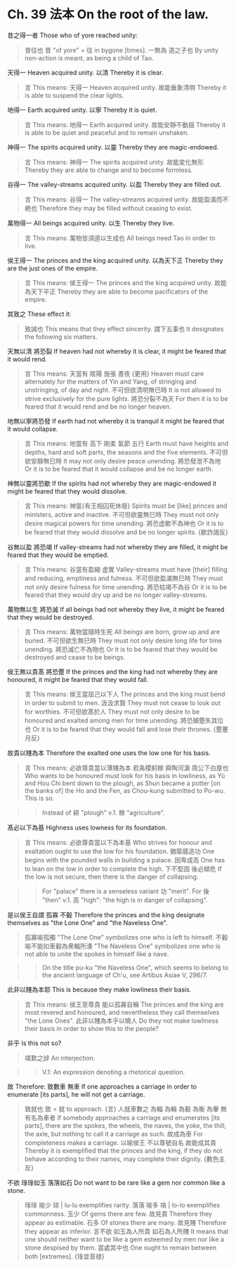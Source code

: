 # Ch. 39 法本 On the root of the law.

昔之得一者
Those who of yore reached unity:

> 昔往也
昔 "of yore" = 往 in bygone [times].
一無為
道之子也
By unity non-action is meant,
as being a child of Tao.

天得一
Heaven acquired unity.
以清
Thereby it is clear.

> 言
This means:
天得一
Heaven acquired unity.
故能垂象清明
Thereby it is able to suspend the clear lights.

地得一
Earth acquired unity.
以寧
Thereby it is quiet.

> 言
This means:
地得一
Earth acquired unity.
故能安靜不動揺
Thereby it is able to be quiet and peaceful and to remain unshaken.

神得一
The spirits acquired unity.
以靈
Thereby they are magic-endowed.

> 言
This means:
神得一
The spirits acquired unity.
故能変化無形
Thereby they are able to change and to become formless.

谷得一
The valley-streams acquired unity.
以盈
Thereby they are filled out.

> 言
This means:
谷得一
The valley-streams acquired unity.
故能盈滿而不絶也
Therefore they may be filled without ceasing to exist.

萬物得一
All beings acquired unity.
以生
Thereby they live.

> 言
This means:
萬物皆須道以生成也
All beings need Tao in order to live.

侯王得一
The princes and the king acquired unity.
以為天下正
Thereby they are the just ones of the empire.

> 言
This means:
侯王得一
The princes and the king acquired unity.
故能為天下平正
Thereby they are able to become pacificators of the empire.

其致之
These effect it:

> 致誡也
This means that they effect sincerity.
謂下五事也
It designates the following six matters.

天無以清
將恐裂
If heaven had not whereby it is clear,
it might be feared that it would rend.

> 言
This means:
天當有
隂陽
施張
晝夜
{更用}
Heaven must care alternately for the matters
of Yin and Yang,
of stringing and unstringing,
of day and night.
不可但欲清明無巳時
It is not allowed to strive exclusively for the pure lights.
將恐分裂不為天
For then it is to be feared that it would rend and be no longer heaven.

地無以寧將恐發
If earth had not whereby it is tranquil it might be feared that it would collapse.

> 言
This means:
地當有
高下
剛柔
氣節
五行
Earth must have
heights and depths,
hard and soft parts,
the seasons
and the five elements.
不可但欲安靜無巳時
It may not only desire peace unending.
將恐發泄不為地
Or it is to be feared that it would collapse and be no longer earth.

神無以靈將恐歇
If the spirits had not whereby they are magic-endowed it might be feared that they would dissolve.

> 言
This means:
神當{有王相囚死休廢}
Spirits must be [like] princes and ministers,
active and inactive.
不可但欲靈無巳時
They must not only desire magical powers for time unending.
將恐虚歇不為神也
Or it is to be feared that they would dissolve and be no longer spirits.
{歇詐謁反}

谷無以盈
將恐竭
If valley-streams had not whereby they are filled,
it might be feared that they would be emptied.

> 言
This means:
谷當有盈縮
虚實
Valley-streams must have [their] filling and reducing,
emptiness and fulness.
不可但欲盈滿無巳時
They must not only desire fulness for time unending.
將恐枯竭不為谷
Or it is to be feared that they would dry up and be no longer valley-streams.

萬物無以生
將恐滅
If all beings had not whereby they live,
it might be feared that they would be destroyed.

> 言
This means:
萬物當隨時生死
All beings are born, grow up and are buried.
不可但欲生無巳時
They must not only desire long life for time unending.
將恐滅亡不為物也
Or it is to be feared that they would be destroyed and cease to be beings.

侯王無以貴髙
將恐蹷
If the princes and the king had not whereby they are honoured,
it might be feared that they would fall.

> 言
This means:
侯王當屈己以下人
The princes and the king must bend in order to submit to men.
汲汲求賢
They must not cease to look out for worthies.
不可但欲髙於人
They must not only desire to be honoured and exalted among men for time unending.
將恐顛蹷失其位也
Or it is to be feared that they would fall and lose their thrones.
{蹷蹇月反}

故貴以賤為本
Therefore the exalted one uses the low one for his basis.

> 言
This means:
必欲尊貴當以薄賤為本
若禹稷躬稼
舜陶河濵
周公下白屋也
Who wants to be honoured must look for his basis in lowliness,
as Yü and Hou Chi bent down to the plough,
as Shun became a potter [on the banks of] the Ho and the Fen,
as Chou-kung submitted to Po-wu.
This is so.

>> Instead of 耕 "plough" v.1. 稼 "agriculture".

髙必以下為基
Highness uses lowness for its foundation.

> 言
This means:
必欲尊貴當以下為本基
Who strives for honour and exaltation ought to use the low for his foundation.
猶築牆造功
One begins with the pounded walls in building a palace.
因卑成高
One has to lean on the low in order to complete the high.
下不堅固
後必傾危
If the low is not secure,
then there is the danger of collapsing.

>> For "palace" there is a senseless variant 功 "merit".
For 後 "then" v.1. 高 "high": "the high is in danger of collapsing".

是以侯王自謂
孤寡
不轂
Therefore the princes and the king designate themselves as
"the Lone One"
and "the Naveless One".

> 孤寡喻孤獨
"The Lone One" symbolizes one who is left to himself.
不轂喻不能如車轂為衆輻所湊
"The Naveless One" symbolizes one who is not able to unite the spokes in himself like a nave.

>> On the title pu-ku "the Naveless One",
which seems to belong to the ancient language of Ch'u,
see Artibus Asiae V, 296/7.

此非以賤為本耶
This is because they make lowliness their basis.

> 言
This means:
侯王至尊貴
能以孤寡自稱
The princes and the king are most revered and honoured,
and nevertheless they call themselves "the Lone Ones".
此非以賤為本乎以曉人
Do they not make lowliness their basis in order to show this to the people?

非乎
Is this not so?

> 嗟歎之辝
An interjection.

>> V.1: An expression denoting a rhetorical question.

故
Therefore:
致數車
無車
If one approaches a carriage in order to enumerate [its parts],
he will not get a carriage.

> 致就也
致 = 就 to approach.
{言}
人就車數之
為輻
為輪
為轂
為衡
為轝
無有名為車者
If somebody approaches a carriage and enumerates [its parts],
there are the spokes,
the wheels,
the naves,
the yoke,
the thill,
the axle,
but nothing to call it a carriage as such.
故成為車
For completeness makes a carriage.
以喻侯王
不以尊號自名
故能成其貴
Thereby it is exemplified that the princes and the king,
if they do not behave according to their names,
may complete their dignity.
{數色主反}

不欲
琭琭如玉
落落如石
Do not want to be
rare like a gem
nor common like a stone.

> 琭琭
喻少
球 | lu-lu exemplifies rarity.
落落
喻多
珞 | lo-lo exemplifies commonness.
玉少
Of gems there are few.
故見貴
Therefore they appear as estimable.
石多
Of stones there are many.
故見賤
Therefore they appear as inferior.
言不欲
如玉為人所貴
如石為人所賤
It means that one should neither want to be
like a gem esteemed by men
nor like a stone despised by them.
當處其中也
One ought to remain between both [extremes].
{琭並音禄}
